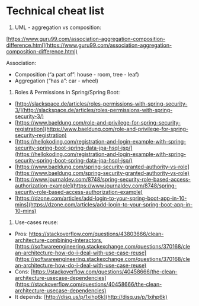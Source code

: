 # Technical cheat list



1. UML - aggregation vs composition:

[https://www.guru99.com/association-aggregation-composition-difference.html](https://www.guru99.com/association-aggregation-composition-difference.html)

Association:

* Composition \(“a part of”: house - room, tree - leaf\)
* Aggregation \(“has a”: car - wheel\)

1. Roles & Permissions in Spring/Spring Boot:

* [http://slackspace.de/articles/roles-permissions-with-spring-security-3/](http://slackspace.de/articles/roles-permissions-with-spring-security-3/)
* [https://www.baeldung.com/role-and-privilege-for-spring-security-registration](https://www.baeldung.com/role-and-privilege-for-spring-security-registration)
* [https://hellokoding.com/registration-and-login-example-with-spring-security-spring-boot-spring-data-jpa-hsql-jsp/](https://hellokoding.com/registration-and-login-example-with-spring-security-spring-boot-spring-data-jpa-hsql-jsp/)
* [https://www.baeldung.com/spring-security-granted-authority-vs-role](https://www.baeldung.com/spring-security-granted-authority-vs-role)
* [https://www.journaldev.com/8748/spring-security-role-based-access-authorization-example](https://www.journaldev.com/8748/spring-security-role-based-access-authorization-example)
* [https://dzone.com/articles/add-login-to-your-spring-boot-app-in-10-mins](https://dzone.com/articles/add-login-to-your-spring-boot-app-in-10-mins)

1. Use-cases reuse:

* Pros: https://stackoverflow.com/questions/43803666/clean-architecture-combining-interactors, [https://softwareengineering.stackexchange.com/questions/370168/clean-architecture-how-do-i-deal-with-use-case-reuse](https://softwareengineering.stackexchange.com/questions/370168/clean-architecture-how-do-i-deal-with-use-case-reuse)
* Cons: [https://stackoverflow.com/questions/40458666/the-clean-architecture-usecase-dependencies](https://stackoverflow.com/questions/40458666/the-clean-architecture-usecase-dependencies)
* It depends: [http://disq.us/p/1xihp6k](http://disq.us/p/1xihp6k)

